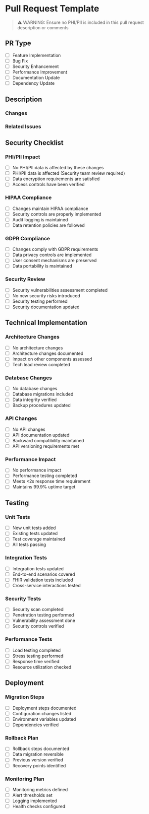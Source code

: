 # Pull Request Template

> ⚠️ WARNING: Ensure no PHI/PII is included in this pull request description or comments

## PR Type
- [ ] Feature Implementation
- [ ] Bug Fix
- [ ] Security Enhancement
- [ ] Performance Improvement
- [ ] Documentation Update
- [ ] Dependency Update

## Description

### Changes
<!-- Provide a detailed description of the changes made in this PR -->

### Related Issues
<!-- Link to related issues or feature requests using #issue_number -->

## Security Checklist

### PHI/PII Impact
- [ ] No PHI/PII data is affected by these changes
- [ ] PHI/PII data is affected (Security team review required)
- [ ] Data encryption requirements are satisfied
- [ ] Access controls have been verified

### HIPAA Compliance
- [ ] Changes maintain HIPAA compliance
- [ ] Security controls are properly implemented
- [ ] Audit logging is maintained
- [ ] Data retention policies are followed

### GDPR Compliance
- [ ] Changes comply with GDPR requirements
- [ ] Data privacy controls are implemented
- [ ] User consent mechanisms are preserved
- [ ] Data portability is maintained

### Security Review
- [ ] Security vulnerabilities assessment completed
- [ ] No new security risks introduced
- [ ] Security testing performed
- [ ] Security documentation updated

## Technical Implementation

### Architecture Changes
- [ ] No architecture changes
- [ ] Architecture changes documented
- [ ] Impact on other components assessed
- [ ] Tech lead review completed

### Database Changes
- [ ] No database changes
- [ ] Database migrations included
- [ ] Data integrity verified
- [ ] Backup procedures updated

### API Changes
- [ ] No API changes
- [ ] API documentation updated
- [ ] Backward compatibility maintained
- [ ] API versioning requirements met

### Performance Impact
- [ ] No performance impact
- [ ] Performance testing completed
- [ ] Meets <2s response time requirement
- [ ] Maintains 99.9% uptime target

## Testing

### Unit Tests
- [ ] New unit tests added
- [ ] Existing tests updated
- [ ] Test coverage maintained
- [ ] All tests passing

### Integration Tests
- [ ] Integration tests updated
- [ ] End-to-end scenarios covered
- [ ] FHIR validation tests included
- [ ] Cross-service interactions tested

### Security Tests
- [ ] Security scan completed
- [ ] Penetration testing performed
- [ ] Vulnerability assessment done
- [ ] Security controls verified

### Performance Tests
- [ ] Load testing completed
- [ ] Stress testing performed
- [ ] Response time verified
- [ ] Resource utilization checked

## Deployment

### Migration Steps
- [ ] Deployment steps documented
- [ ] Configuration changes listed
- [ ] Environment variables updated
- [ ] Dependencies verified

### Rollback Plan
- [ ] Rollback steps documented
- [ ] Data migration reversible
- [ ] Previous version verified
- [ ] Recovery points identified

### Monitoring Plan
- [ ] Monitoring metrics defined
- [ ] Alert thresholds set
- [ ] Logging implemented
- [ ] Health checks configured

<!-- 
REVIEWER CHECKLIST:
- [ ] Security team review required for PHI/PII changes
- [ ] Compliance team verification for HIPAA/GDPR requirements
- [ ] Performance team validation for system metrics
- [ ] Tech lead approval for architecture changes
-->